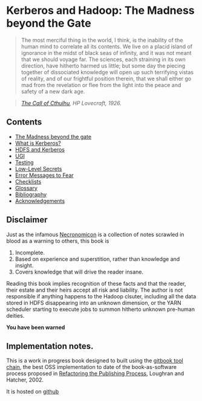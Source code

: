 # Kerberos and Hadoop: The Madness beyond the Gate


> The most merciful thing in the world, I think, is the inability of the human mind to correlate all its contents.
> We live on a placid island of ignorance in the midst of black seas of infinity, and it was not meant that we should voyage far.
> The sciences, each straining in its own direction, have hitherto harmed us little;
> but some day the piecing together of dissociated knowledge will open up such terrifying vistas of reality,
> and of our frightful position therein, that we shall either go mad from the revelation
> or flee from the light into the peace and safety of a new dark age.

> *[The Call of Cthulhu](https://en.wikisource.org/wiki/The_Call_of_Cthulhu), HP Lovecraft, 1926.*

## Contents

* [The Madness beyond the gate](sections/kerberos_the_madness.md)
* [What is Kerberos?](sections/what_is_kerberos.md)
* [HDFS and Kerberos](sections/hdfs.md)
* [UGI](sections/ugi.md)
* [Testing](sections/testing.md)
* [Low-Level Secrets](sections/secrets.md)
* [Error Messages to Fear](sections/errors.md)
* [Checklists](sections/checklists.md)
* [Glossary](sections/glossary.md)
* [Bibliography](sections/biblography.md)
* [Acknowledgements](sections/acknowledgements.md)

## Disclaimer

Just as the infamous [Necronomicon](http://www.amazon.com/gp/product/0380751925) is a collection
of notes scrawled in blood as a warning to others, this book is

1. Incomplete.
1. Based on experience and superstition, rather than knowledge and insight.
1. Covers knowledge that will drive the reader insane.

Reading this book implies recognition of these facts and that the reader, their estate and
their heirs accept all risk and liability. The author is not responsible if anything happens
to the Hadoop clsuter, including all the data stored in HDFS disappearing into an unknown dimension,
or the YARN scheduler starting to execute jobs to summon hitherto unknown pre-human deities.

**You have been warned**


## Implementation notes.

This is a work in progress book designed to built using the [gitbook tool chain](https://github.com/GitbookIO/gitbook),
the best OSS implementation to date of the book-as-software process proposed in
[Refactoring the Publishing Process](http://people.apache.org/~stevel/papers/refactoring_publishing.pdf),
Loughran and Hatcher, 2002.

It is hosted on [github](https://github.com/steveloughran/kerberos_and_hadoop)

